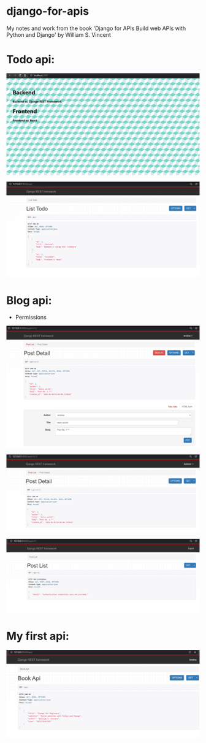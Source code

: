 # django-for-apis
My notes and work from the book 'Django for APIs Build web APIs with Python and Django' by William S. Vincent

# Todo api:
 
![Image](https://github.com/kristinca/hello-django-for-apis/blob/main/todoapi/reactfrontend1.png)

![Image](https://github.com/kristinca/hello-django-for-apis/blob/main/todoapi/djangorestbackend1.png)

# Blog api:
+ Permissions

![Image](https://github.com/kristinca/hello-django-for-apis/blob/main/blogapi/blogapi_logged_in1.png)

![Image](https://github.com/kristinca/hello-django-for-apis/blob/main/blogapi/blogapi_logged_in2.png)

![Image](https://github.com/kristinca/hello-django-for-apis/blob/main/blogapi/blogapi_logged_out.png)

# My first api:

![Image](https://github.com/kristinca/hello-django-for-apis/blob/main/rest_api.png)

